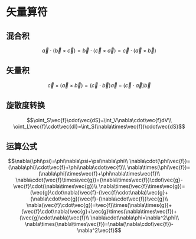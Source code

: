 # 矢量算符
## 混合积
$$\vec{a}\cdot(\vec{b}\times\vec{c})=\vec{b}\cdot(\vec{c}\times\vec{a})=\vec{c}\cdot(\vec{a}\times\vec{b})$$
## 矢量积
$$\vec{c}\times(\vec{a}\times\vec{b})=(\vec{c}\cdot\vec{b})\vec{a}-(\vec{c}\cdot\vec{a})\vec{b}$$
## 旋散度转换
$$\oint_S\vec{f}\cdot\vec{dS}=\int_V\nabla\cdot\vec{f}dV\\
\oint_L\vec{f}\cdot\vec{dl}=\int_S(\nabla\times\vec{f})\cdot\vec{dS}$$
## 运算公式
$$\nabla(\phi\psi)=\phi\nabla\psi+\psi\nabla\phi\\
\nabla\cdot(\phi\vec{f})=(\nabla\phi)\cdot\vec{f}+\phi\nabla\cdot\vec{f}\\
\nabla\times(\phi\vec{f})=(\nabla\phi)\times\vec{f}+\phi\nabla\times\vec{f}\\
\nabla\cdot(\vec{f}\times\vec{g})=(\nabla\times\vec{f})\cdot\vec{g}-\vec{f}\cdot(\nabla\times\vec{g})\\
\nabla\times(\vec{f}\times\vec{g})=(\vec{g}\cdot\nabla)\vec{f}-(\vec{f}\cdot\nabla)\vec{g}+(\nabla\cdot\vec{g})\vec{f}-(\nabla\cdot\vec{f})\vec{g}\\
\nabla(\vec{f}\cdot\vec{g})=\vec{f}\times(\nabla\times{g})+(\vec{f}\cdot\nabla)\vec{g}+\vec{g}\times(\nabla\times\vec{f})+(\vec{g}\cdot\nabla)\vec{f}\\
\nabla\cdot\nabla\phi=\nabla^2\phi\\
\nabla\times(\nabla\times\vec{f})=\nabla(\nabla\cdot\vec{f})-\nabla^2\vec{f}$$
